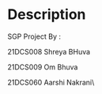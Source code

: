 # Description

SGP Project By :

21DCS008 Shreya BHuva

21DCS009 Om Bhuva

21DCS060 Aarshi Nakrani\
